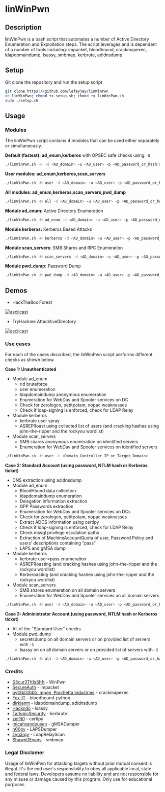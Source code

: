 # linWinPwn

## Description

linWinPwn is a bash script that automates a number of Active Directory Enumeration and Exploitation steps. The script leverages and is dependent of a number of tools including: impacket, bloodhound, crackmapexec, ldapdomaindump, lsassy, smbmap, kerbrute, adidnsdump. 

## Setup

Git clone the repository and run the setup script

```bash
git clone https://github.com/lefayjey/linWinPwn
cd linWinPwn; chmod +x setup.sh; chmod +x linWinPwn.sh
sudo ./setup.sh
```

## Usage

### Modules
The linWinPwn script contains 4 modules that can be used either separately or simultaneously.

**Default (fastest): ad_enum,kerberos** with OPSEC safe checks using `-O` 

```bash
./linWinPwn.sh -O -d <AD_domain> -u <AD_user> -p <AD_password_or_hash[LM:NT]_or_kerbticket[./krb5cc_ticket]> -t <Domain_Controller_IP> -o <output_dir>
```

**User modules: ad_enum,kerberos,scan_servers**

```bash
./linWinPwn.sh -M user -d <AD_domain> -u <AD_user> -p <AD_password_or_hash[LM:NT]_or_kerbticket[./krb5cc_ticket]> -t <Domain_Controller_IP> -o <output_dir>
```

**All modules: ad_enum,kerberos,scan_servers,pwd_dump**

```bash
./linWinPwn.sh -M all -d <AD_domain> -u <AD_user> -p <AD_password_or_hash[LM:NT]_or_kerbticket[./krb5cc_ticket]> -t <Domain_Controller_IP> -o <output_dir>
```

**Module ad_enum:** Active Directory Enumeration

```bash
./linWinPwn.sh -M ad_enum -d <AD_domain> -u <AD_user> -p <AD_password_or_hash[LM:NT]_or_kerbticket[./krb5cc_ticket]> -t <Domain_Controller_IP_or_Target_Domain> -o <output_dir>
```

**Module kerberos:** Kerberos Based Attacks

```bash
./linWinPwn.sh -M kerberos -d <AD_domain> -u <AD_user> -p <AD_password_or_hash[LM:NT]_or_kerbticket[./krb5cc_ticket]> -t <Domain_Controller_IP_or_Target_Domain> -o <output_dir>
```

**Module scan_servers:** SMB Shares and RPC Enumeration

```bash
./linWinPwn.sh -M scan_servers -d <AD_domain> -u <AD_user> -p <AD_password_or_hash[LM:NT]_or_kerbticket[./krb5cc_ticket]>  -t <Domain_Controller_IP_or_Target_Domain> -o <output_dir>
```

**Module pwd_dump:** Password Dump

```bash
./linWinPwn.sh -M pwd_dump -d <AD_domain> -u <AD_user> -p <AD_password_or_hash[LM:NT]_or_kerbticket[./krb5cc_ticket]>  -t <Domain_Controller_IP_or_Target_Domain> -S <domain_servers_list> -o <output_dir>
```

## Demos
- HackTheBox Forest

[![asciicast](https://asciinema.org/a/464904.svg)](https://asciinema.org/a/464904)

- TryHackme AttacktiveDirectory

[![asciicast](https://asciinema.org/a/464901.svg)](https://asciinema.org/a/464901)

### Use cases

For each of the cases described, the linWinPwn script performs different checks as shown below.

**Case 1: Unauthenticated**
- Module ad_enum
    - rid bruteforce
    - user enumeration
    - ldapdomaindump anonymous enumeration
    - Enumeration for WebDav and Spooler services on DC
    - Check for zerologon, petitpotam, nopac weaknesses
    - Check if ldap-signing is enforced, check for LDAP Relay
- Module kerberos
    - kerbrute user spray
    - ASREPRoast using collected list of users (and cracking hashes using john-the-ripper and the rockyou wordlist)
- Module scan_servers
    - SMB shares anonymous enumeration on identified servers
    - Enumeration for WebDav and Spooler services on identified servers

```bash
./linWinPwn.sh -M user -t <Domain_Controller_IP_or_Target_Domain>
```

**Case 2: Standard Account (using password, NTLM hash or Kerberos ticket)**
- DNS extraction using adidnsdump
- Module ad_enum
    - BloodHound data collection
    - ldapdomaindump enumeration
    - Delegation information extraction
    - GPP Passwords extraction
    - Enumeration for WebDav and Spooler services on DCs
    - Check for zerologon, petitpotam, nopac weaknesses
    - Extract ADCS information using certipy
    - Check if ldap-signing is enforced, check for LDAP Relay
    - Check mssql privilege escalation paths
    - Extraction of MachineAccountQuota of user, Password Policy and users' descriptions containing "pass"
    - LAPS and gMSA dump
- Module kerberos
    - kerbrute user=pass enumeration
    - ASREPRoasting (and cracking hashes using john-the-ripper and the rockyou wordlist)
    - Kerberoasting (and cracking hashes using john-the-ripper and the rockyou wordlist)
- Module scan_servers
    - SMB shares enumeration on all domain servers
    - Enumeration for WebDav and Spooler services on all domain servers

```bash
./linWinPwn.sh -M user -d <AD_domain> -u <AD_user> -p <AD_password_or_hash[LM:NT]_or_kerbticket[./krb5cc_ticket]> -t <Domain_Controller_IP_or_Target_Domain>
```

**Case 3: Administrator Account (using password, NTLM hash or Kerberos ticket)**
- All of the "Standard User" checks
- Module pwd_dump
    - secretsdump on all domain servers or on provided list of servers with `-S`
    - lsassy on on all domain servers or on provided list of servers with `-S`

```bash
./linWinPwn.sh -M all -d <AD_domain> -u <AD_user> -p <AD_password_or_hash[LM:NT]_or_kerbticket[./krb5cc_ticket]> -t <Domain_Controller_IP_or_Target_Domain> -S <domain_servers_list>
```

### Credits

- [S3cur3Th1sSh1t](https://github.com/S3cur3Th1sSh1t) - WinPwn
- [SecureAuth](https://github.com/SecureAuthCorp) - impacket
- [byt3bl33d3r, mpgn, Porchetta Industries](https://porchetta.industries/) - crackmapexec
- [Fox-IT](https://github.com/fox-it) - bloodhound-python
- [dirkjanm](https://github.com/dirkjanm/) - ldapdomaindump, adidnsdump
- [Hackndo](https://github.com/Hackndo) - lsassy
- [TarlogicSecurity](https://github.com/TarlogicSecurity) - kerbrute
- [zer1t0](https://github.com/zer1t0) - certipy
- [micahvandeusen](https://github.com/micahvandeusen) - gMSADumper
- [n00py](https://github.com/n00py/) - LAPSDumper
- [zyn3rgy](https://github.com/zyn3rgy) - LdapRelayScan
- [ShawnDEvans](https://github.com/ShawnDEvans) - smbmap

### Legal Disclamer

Usage of linWinPwn for attacking targets without prior mutual consent is illegal. It's the end user's responsibility to obey all applicable local, state and federal laws. Developers assume no liability and are not responsible for any misuse or damage caused by this program. Only use for educational purposes.